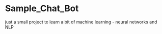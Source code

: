 # Sample_Chat_Bot
just a small project to learn a bit of machine learning - neural networks and NLP

